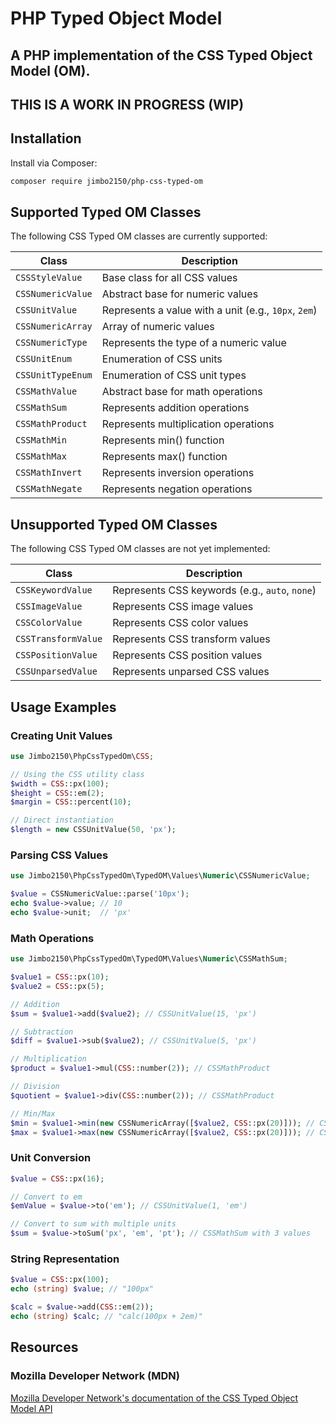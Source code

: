 # PHP Typed Object Model

## A PHP implementation of the CSS Typed Object Model (OM).

## THIS IS A WORK IN PROGRESS (WIP)

## Installation

Install via Composer:

```bash
composer require jimbo2150/php-css-typed-om
```

## Supported Typed OM Classes

The following CSS Typed OM classes are currently supported:

| Class | Description |
|-------|-------------|
| `CSSStyleValue` | Base class for all CSS values |
| `CSSNumericValue` | Abstract base for numeric values |
| `CSSUnitValue` | Represents a value with a unit (e.g., `10px`, `2em`) |
| `CSSNumericArray` | Array of numeric values |
| `CSSNumericType` | Represents the type of a numeric value |
| `CSSUnitEnum` | Enumeration of CSS units |
| `CSSUnitTypeEnum` | Enumeration of CSS unit types |
| `CSSMathValue` | Abstract base for math operations |
| `CSSMathSum` | Represents addition operations |
| `CSSMathProduct` | Represents multiplication operations |
| `CSSMathMin` | Represents min() function |
| `CSSMathMax` | Represents max() function |
| `CSSMathInvert` | Represents inversion operations |
| `CSSMathNegate` | Represents negation operations |

## Unsupported Typed OM Classes

The following CSS Typed OM classes are not yet implemented:

| Class | Description |
|-------|-------------|
| `CSSKeywordValue` | Represents CSS keywords (e.g., `auto`, `none`) |
| `CSSImageValue` | Represents CSS image values |
| `CSSColorValue` | Represents CSS color values |
| `CSSTransformValue` | Represents CSS transform values |
| `CSSPositionValue` | Represents CSS position values |
| `CSSUnparsedValue` | Represents unparsed CSS values |

## Usage Examples

### Creating Unit Values

```php
use Jimbo2150\PhpCssTypedOm\CSS;

// Using the CSS utility class
$width = CSS::px(100);
$height = CSS::em(2);
$margin = CSS::percent(10);

// Direct instantiation
$length = new CSSUnitValue(50, 'px');
```

### Parsing CSS Values

```php
use Jimbo2150\PhpCssTypedOm\TypedOM\Values\Numeric\CSSNumericValue;

$value = CSSNumericValue::parse('10px');
echo $value->value; // 10
echo $value->unit;  // 'px'
```

### Math Operations

```php
use Jimbo2150\PhpCssTypedOm\TypedOM\Values\Numeric\CSSMathSum;

$value1 = CSS::px(10);
$value2 = CSS::px(5);

// Addition
$sum = $value1->add($value2); // CSSUnitValue(15, 'px')

// Subtraction
$diff = $value1->sub($value2); // CSSUnitValue(5, 'px')

// Multiplication
$product = $value1->mul(CSS::number(2)); // CSSMathProduct

// Division
$quotient = $value1->div(CSS::number(2)); // CSSMathProduct

// Min/Max
$min = $value1->min(new CSSNumericArray([$value2, CSS::px(20)])); // CSSMathMin
$max = $value1->max(new CSSNumericArray([$value2, CSS::px(20)])); // CSSMathMax
```

### Unit Conversion

```php
$value = CSS::px(16);

// Convert to em
$emValue = $value->to('em'); // CSSUnitValue(1, 'em')

// Convert to sum with multiple units
$sum = $value->toSum('px', 'em', 'pt'); // CSSMathSum with 3 values
```

### String Representation

```php
$value = CSS::px(100);
echo (string) $value; // "100px"

$calc = $value->add(CSS::em(2));
echo (string) $calc; // "calc(100px + 2em)"
```

## Resources

### Mozilla Developer Network (MDN)
[Mozilla Developer Network's documentation of the CSS Typed Object Model API](https://developer.mozilla.org/en-US/docs/Web/API/CSS_Typed_OM_API)
